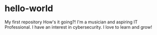 # hello-world
My first repository
How's it going?! 
I'm a musician and aspiring IT Professional. 
I have an interest in cybersecurity. 
I love to learn and grow!
